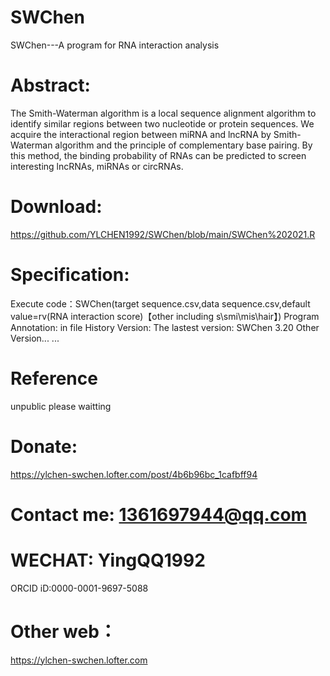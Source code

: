 # SWChen
SWChen---A program for RNA interaction analysis
# Abstract: 
The Smith-Waterman algorithm is a local sequence alignment algorithm to identify similar regions between two nucleotide or protein sequences. We acquire the interactional region between miRNA and lncRNA by Smith-Waterman algorithm and the principle of complementary base pairing. By this method, the binding probability of RNAs can be predicted to screen interesting lncRNAs, miRNAs or circRNAs.

# Download:
https://github.com/YLCHEN1992/SWChen/blob/main/SWChen%202021.R

# Specification: 
Execute code：SWChen(target sequence.csv,data sequence.csv,default value=rv(RNA interaction score)【other including s\smi\mis\hair】)
Program Annotation: in file
History Version: 
The lastest version: SWChen 3.20
Other Version... ... 

# Reference
unpublic please waitting

# Donate:
https://ylchen-swchen.lofter.com/post/4b6b96bc_1cafbff94

# Contact me: 1361697944@qq.com
# WECHAT: YingQQ1992
ORCID iD:0000-0001-9697-5088
# Other web：
https://ylchen-swchen.lofter.com
